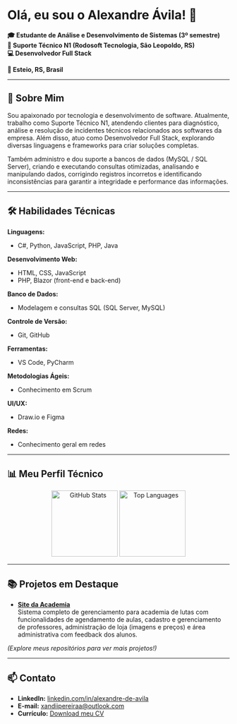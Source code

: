 # Olá, eu sou o Alexandre Ávila! 👋

**🎓 Estudante de Análise e Desenvolvimento de Sistemas (3º semestre)**  
**💼 Suporte Técnico N1 (Rodosoft Tecnologia, São Leopoldo, RS)**  
**💻 Desenvolvedor Full Stack**  

**📍 Esteio, RS, Brasil**

---

## 🚀 Sobre Mim

Sou apaixonado por tecnologia e desenvolvimento de software. Atualmente, trabalho como Suporte Técnico N1, atendendo clientes para diagnóstico, análise e resolução de incidentes técnicos relacionados aos softwares da empresa. Além disso, atuo como Desenvolvedor Full Stack, explorando diversas linguagens e frameworks para criar soluções completas.

Também administro e dou suporte a bancos de dados (MySQL / SQL Server), criando e executando consultas otimizadas, analisando e manipulando dados, corrigindo registros incorretos e identificando inconsistências para garantir a integridade e performance das informações.

---


## 🛠️ Habilidades Técnicas

**Linguagens:**  
- C#, Python, JavaScript, PHP, Java

**Desenvolvimento Web:**  
- HTML, CSS, JavaScript  
- PHP, Blazor (front-end e back-end)

**Banco de Dados:**  
- Modelagem e consultas SQL (SQL Server, MySQL)

**Controle de Versão:**  
- Git, GitHub

**Ferramentas:**  
- VS Code, PyCharm

**Metodologias Ágeis:**  
- Conhecimento em Scrum

**UI/UX:**  
- Draw.io e Figma

**Redes:**  
- Conhecimento geral em redes

---

## 📊 Meu Perfil Técnico

<div align="center">
  <img src="https://github-readme-stats.vercel.app/api?username=Xandi-avila&hide_title=false&hide_rank=false&show_icons=true&include_all_commits=true&count_private=true&disable_animations=false&theme=dark&locale=pt_BR&hide_border=false" height="150" alt="GitHub Stats" />
  <img src="https://github-readme-stats.vercel.app/api/top-langs?username=Xandi-avila&locale=pt_BR&hide_title=false&layout=compact&card_width=320&langs_count=5&theme=dark&hide_border=false" height="150" alt="Top Languages"  />
</div>

---

## 📚 Projetos em Destaque

- **[Site da Academia](https://github.com/Xandi-avila/Site-academia)**  
  Sistema completo de gerenciamento para academia de lutas com funcionalidades de agendamento de aulas, cadastro e gerenciamento de professores, administração de loja (imagens e preços) e área administrativa com feedback dos alunos.

*(Explore meus repositórios para ver mais projetos!)*

---

## 📫 Contato

- **LinkedIn:** [linkedin.com/in/alexandre-de-avila](https://www.linkedin.com/in/alexandre-de-avila/)
- **E-mail:** [xandiipereiraa@outlook.com](mailto:xandiipereiraa@outlook.com)
- **Currículo:** [Download meu CV]([https://link-para-seu-curriculo.com/curriculo.pdf](https://raw.githubusercontent.com/Xandi-avila/Xandi-avila/main/Curriculo%20Alexandre%20avila%20pereira.pdf))
